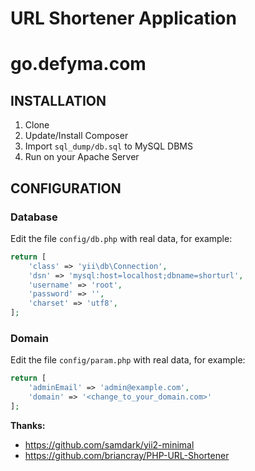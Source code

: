 URL Shortener Application
================================

# go.defyma.com

INSTALLATION
------------

1. Clone
2. Update/Install Composer
3. Import `sql_dump/db.sql` to MySQL DBMS
4. Run on your Apache Server

CONFIGURATION
-------------

### Database

Edit the file `config/db.php` with real data, for example:

```php
return [
    'class' => 'yii\db\Connection',
    'dsn' => 'mysql:host=localhost;dbname=shorturl',
    'username' => 'root',
    'password' => '',
    'charset' => 'utf8',
];
```

### Domain

Edit the file `config/param.php` with real data, for example:

```php
return [
    'adminEmail' => 'admin@example.com',
    'domain' => '<change_to_your_domain.com>'
];

```

**Thanks:**
- https://github.com/samdark/yii2-minimal
- https://github.com/briancray/PHP-URL-Shortener
